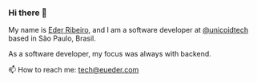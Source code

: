 ### Hi there 👋

My name is [Eder Ribeiro](https://twitter.com/oribeiroeder), and I am a software developer at [@unicoidtech](https://twitter.com/unicoidtech) based in São Paulo, Brasil.

As a software developer, my focus was always with backend.


📫 How to reach me: tech@eueder.com

<!--
**e-ribeiro/e-ribeiro** is a ✨ _special_ ✨ repository because its `README.md` (this file) appears on your GitHub profile.

Here are some ideas to get you started:

- 🔭 I’m currently working on ...
- 🌱 I’m currently learning ...
- 👯 I’m looking to collaborate on ...
- 🤔 I’m looking for help with ...
- 💬 Ask me about ...
- 📫 How to reach me: ...
- 😄 Pronouns: ...
- ⚡ Fun fact: ...
-->
